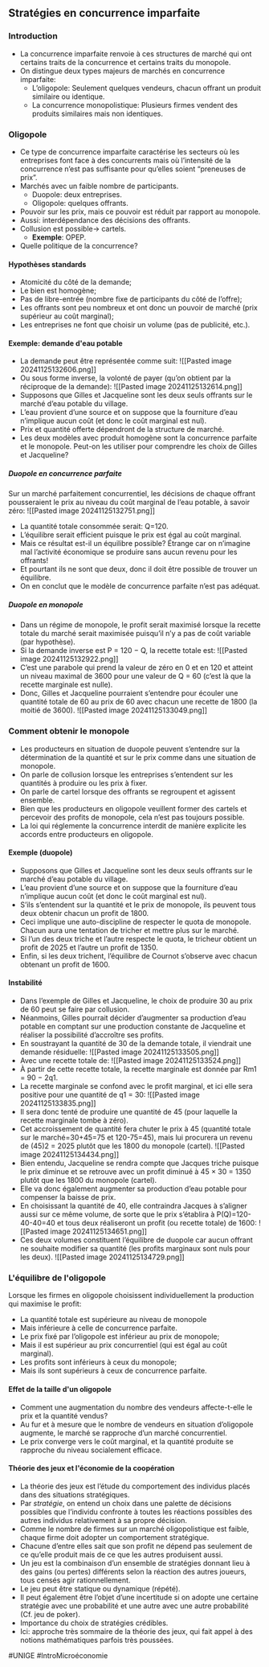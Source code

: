 ## Stratégies en concurrence imparfaite
### Introduction
- La concurrence imparfaite renvoie à ces structures de marché qui ont certains traits de la concurrence et certains traits du monopole.
- On distingue deux types majeurs de marchés en concurrence imparfaite:
	- L’oligopole: Seulement quelques vendeurs, chacun offrant un produit similaire ou identique.
	- La concurrence monopolistique: Plusieurs firmes vendent des produits similaires mais non identiques.
### Oligopole
- Ce type de concurrence imparfaite caractérise les secteurs où les entreprises font face à des concurrents mais où l’intensité de la concurrence n’est pas suffisante pour qu’elles soient “preneuses de prix”.
- Marchés avec un faible nombre de participants.
	- Duopole: deux entreprises.
	- Oligopole: quelques offrants.
- Pouvoir sur les prix, mais ce pouvoir est réduit par rapport au monopole.
- Aussi: interdépendance des décisions des offrants.
- Collusion est possible-> cartels.
	- **Exemple**: OPEP.
- Quelle politique de la concurrence?
#### Hypothèses standards
- Atomicité du côté de la demande;
- Le bien est homogène;
- Pas de libre-entrée (nombre fixe de participants du côté de l’offre);
- Les offrants sont peu nombreux et ont donc un pouvoir de marché (prix supérieur au coût marginal);
- Les entreprises ne font que choisir un volume (pas de publicité, etc.).
#### Exemple: demande d'eau potable
- La demande peut être représentée comme suit:
	![[Pasted image 20241125132606.png]]
- Ou sous forme inverse, la volonté de payer (qu’on obtient par la réciproque de la demande):
	![[Pasted image 20241125132614.png]]
- Supposons que Gilles et Jacqueline sont les deux seuls offrants sur le marché d’eau potable du village.
- L’eau provient d’une source et on suppose que la fourniture d’eau n’implique aucun coût (et donc le coût marginal est nul).
- Prix et quantité offerte dépendront de la structure de marché.
- Les deux modèles avec produit homogène sont la concurrence parfaite et le monopole. Peut-on les utiliser pour comprendre les choix de Gilles et Jacqueline?
##### Duopole en concurrence parfaite
Sur un marché parfaitement concurrentiel, les décisions de chaque offrant pousseraient le prix au niveau du coût marginal de l’eau potable, à savoir zéro:
![[Pasted image 20241125132751.png]]
- La quantité totale consommée serait: Q=120.
- L’équilibre serait efficient puisque le prix est égal au coût marginal.
- Mais ce résultat est-il un équilibre possible? Étrange car on n’imagine mal l’activité économique se produire sans aucun revenu pour les offrants!
- Et pourtant ils ne sont que deux, donc il doit être possible de trouver un équilibre.
- On en conclut que le modèle de concurrence parfaite n’est pas adéquat.
##### Duopole en monopole
- Dans un régime de monopole, le profit serait maximisé lorsque la recette totale du marché serait maximisée puisqu’il n’y a pas de coût variable (par hypothèse).
- Si la demande inverse est P = 120 − Q, la recette totale est:
	![[Pasted image 20241125132922.png]]
- C’est une parabole qui prend la valeur de zéro en 0 et en 120 et atteint un niveau maximal de 3600 pour une valeur de Q = 60 (c’est là que la recette marginale est nulle).
- Donc, Gilles et Jacqueline pourraient s’entendre pour écouler une quantité totale de 60 au prix de 60 avec chacun une recette de 1800 (la moitié de 3600).
![[Pasted image 20241125133049.png]]
### Comment obtenir le monopole
- Les producteurs en situation de duopole peuvent s’entendre sur la détermination de la quantité et sur le prix comme dans une situation de monopole.
- On parle de collusion lorsque les entreprises s’entendent sur les quantités à produire ou les prix à fixer.
- On parle de cartel lorsque des offrants se regroupent et agissent ensemble.
- Bien que les producteurs en oligopole veuillent former des cartels et percevoir des profits de monopole, cela n’est pas toujours possible.
- La loi qui réglemente la concurrence interdit de manière explicite les accords entre producteurs en oligopole.
#### Exemple (duopole)
- Supposons que Gilles et Jacqueline sont les deux seuls offrants sur le marché d’eau potable du village.
- L’eau provient d’une source et on suppose que la fourniture d’eau n’implique aucun coût (et donc le coût marginal est nul).
- S’ils s’entendent sur la quantité et le prix de monopole, ils peuvent tous deux obtenir chacun un profit de 1800.
- Ceci implique une auto-discipline de respecter le quota de monopole. Chacun aura une tentation de tricher et mettre plus sur le marché.
- Si l’un des deux triche et l’autre respecte le quota, le tricheur obtient un profit de 2025 et l’autre un profit de 1350.
- Enfin, si les deux trichent, l’équilibre de Cournot s’observe avec chacun obtenant un profit de 1600.
#### Instabilité
- Dans l’exemple de Gilles et Jacqueline, le choix de produire 30 au prix de 60 peut se faire par collusion.
- Néanmoins, Gilles pourrait décider d’augmenter sa production d’eau potable en comptant sur une production constante de Jacqueline et réaliser la possibilité d’accroître ses profits.
- En soustrayant la quantité de 30 de la demande totale, il viendrait une demande résiduelle:
	![[Pasted image 20241125133505.png]]
- Avec une recette totale de:
	![[Pasted image 20241125133524.png]]
- À partir de cette recette totale, la recette marginale est donnée par Rm1 = 90 − 2q1.
- La recette marginale se confond avec le profit marginal, et ici elle sera positive pour une quantité de q1 = 30:
	![[Pasted image 20241125133835.png]]	
- Il sera donc tenté de produire une quantité de 45 (pour laquelle la recette marginale tombe à zéro).
- Cet accroissement de quantité fera chuter le prix à 45 (quantité totale sur le marché=30+45=75 et 120-75=45), mais lui procurera un revenu de (45)2 = 2025 plutôt que les 1800 du monopole (cartel).
	![[Pasted image 20241125134434.png]]
- Bien entendu, Jacqueline se rendra compte que Jacques triche puisque le prix diminue et se retrouve avec un profit diminué à 45 × 30 = 1350 plutôt que les 1800 du monopole (cartel).
- Elle va donc également augmenter sa production d’eau potable pour compenser la baisse de prix.
- En choisissant la quantité de 40, elle contraindra Jacques à s’aligner aussi sur ce même volume, de sorte que le prix s’établira à P(Q)=120-40-40=40 et tous deux réaliseront un profit (ou recette totale) de 1600:
	![[Pasted image 20241125134651.png]]
- Ces deux volumes constituent l’équilibre de duopole car aucun offrant ne souhaite modifier sa quantité (les profits marginaux sont nuls pour les deux).
	![[Pasted image 20241125134729.png]]
### L'équilibre de l'oligopole
Lorsque les firmes en oligopole choisissent individuellement la production qui maximise le profit:
- La quantité totale est supérieure au niveau de monopole
- Mais inférieure à celle de concurrence parfaite.
- Le prix fixé par l’oligopole est inférieur au prix de monopole;
- Mais il est supérieur au prix concurrentiel (qui est égal au coût marginal).
- Les profits sont inférieurs à ceux du monopole;
- Mais ils sont supérieurs à ceux de concurrence parfaite.
#### Effet de la taille d'un oligopole
- Comment une augmentation du nombre des vendeurs affecte-t-elle le prix et la quantité vendus?
- Au fur et à mesure que le nombre de vendeurs en situation d’oligopole augmente, le marché se rapproche d’un marché concurrentiel.
- Le prix converge vers le coût marginal, et la quantité produite se rapproche du niveau socialement efficace.
#### Théorie des jeux et l'économie de la coopération
- La théorie des jeux est l’étude du comportement des individus placés dans des situations stratégiques.
- Par *stratégie*, on entend un choix dans une palette de décisions possibles que l’individu confronte à toutes les réactions possibles des autres individus relativement à sa propre décision.
- Comme le nombre de firmes sur un marché oligopolistique est faible, chaque firme doit adopter un comportement stratégique.
- Chacune d’entre elles sait que son profit ne dépend pas seulement de ce qu’elle produit mais de ce que les autres produisent aussi.
- Un jeu est la combinaison d’un ensemble de stratégies donnant lieu à des gains (ou pertes) différents selon la réaction des autres joueurs, tous censés agir rationnellement.
- Le jeu peut être statique ou dynamique (répété).
- Il peut également être l’objet d’une incertitude si on adopte une certaine stratégie avec une probabilité et une autre avec une autre probabilité (Cf. jeu de poker).
- Importance du choix de stratégies crédibles.
- Ici: approche très sommaire de la théorie des jeux, qui fait appel à des notions mathématiques parfois très poussées.

#UNIGE 
#IntroMicroéconomie 